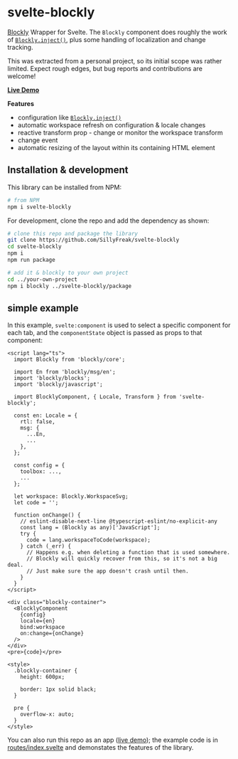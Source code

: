 # svelte-blockly

[Blockly](https://developers.google.com/blockly/) Wrapper for Svelte. The `Blockly` component does roughly the work of [`Blockly.inject()`](https://developers.google.com/blockly/reference/js/Blockly#.inject), plus some handling of localization and change tracking.

This was extracted from a personal project, so its initial scope was rather limited. Expect rough edges, but bug reports and contributions are welcome!

[**Live Demo**](https://sillyfreak.github.io/svelte-blockly/)

**Features**

- configuration like [`Blockly.inject()`](https://developers.google.com/blockly/reference/js/Blockly#.inject)
- automatic workspace refresh on configuration & locale changes
- reactive transform prop - change or monitor the workspace transform
- change event
- automatic resizing of the layout within its containing HTML element

## Installation & development

This library can be installed from NPM:

```sh
# from NPM
npm i svelte-blockly
```

For development, clone the repo and add the dependency as shown:

```sh
# clone this repo and package the library
git clone https://github.com/SillyFreak/svelte-blockly
cd svelte-blockly
npm i
npm run package

# add it & blockly to your own project
cd ../your-own-project
npm i blockly ../svelte-blockly/package
```

## simple example

In this example, `svelte:component` is used to select a specific component for each tab, and the `componentState` object is passed as props to that component:

```svelte
<script lang="ts">
  import Blockly from 'blockly/core';
  
  import En from 'blockly/msg/en';
  import 'blockly/blocks';
  import 'blockly/javascript';

  import BlocklyComponent, { Locale, Transform } from 'svelte-blockly';

  const en: Locale = {
    rtl: false,
    msg: {
      ...En,
      ...
    },
  };

  const config = {
    toolbox: ...,
    ...
  };

  let workspace: Blockly.WorkspaceSvg;
  let code = '';

  function onChange() {
    // eslint-disable-next-line @typescript-eslint/no-explicit-any
    const lang = (Blockly as any)['JavaScript'];
    try {
      code = lang.workspaceToCode(workspace);
    } catch (_err) {
      // Happens e.g. when deleting a function that is used somewhere.
      // Blockly will quickly recover from this, so it's not a big deal.
      // Just make sure the app doesn't crash until then.
    }
  }
</script>

<div class="blockly-container">
  <BlocklyComponent
    {config}
    locale={en}
    bind:workspace
    on:change={onChange}
  />
</div>
<pre>{code}</pre>

<style>
  .blockly-container {
    height: 600px;

    border: 1px solid black;
  }

  pre {
    overflow-x: auto;
  }
</style>
```

You can also run this repo as an app ([live demo](https://sillyfreak.github.io/svelte-blockly/)); the example code is in [routes/index.svelte](src/routes/index.svelte) and demonstates the features of the library.
